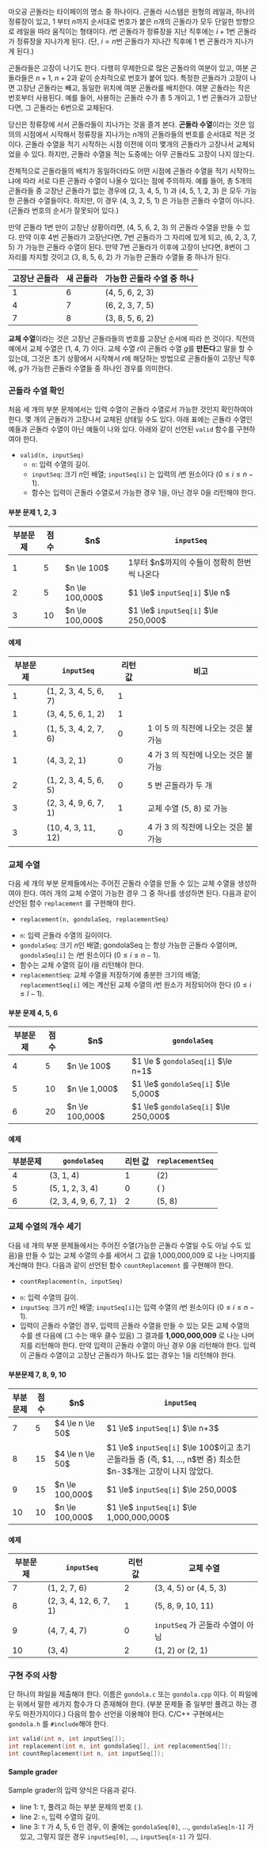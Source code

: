 마오공 곤돌라는 타이페이의 명소 중 하나이다. 곤돌라 시스템은 원형의 레일과, 하나의 정류장이 있고, 1 부터 $n$까지 순서대로 번호가 붙은 $n$개의 곤돌라가 모두 단일한 방향으로 레일을 따라 움직이는 형태이다. $i$번 곤돌라가 정류장을 지난 직후에는 $i+1$번 곤돌라가 정류장을 지나가게 된다. (단, $i=n$번 곤돌라가 지나간 직후에 1 번 곤돌라가 지나가게 된다.)

곤돌라들은 고장이 나기도 한다. 다행히 무제한으로 많은 곤돌라의 여분이 있고, 여분 곤돌라들은 $n+1$, $n+2$과 같이 순차적으로 번호가 붙어 있다. 특정한 곤돌라가 고장이 나면 고장난 곤돌라는 빼고, 동일한 위치에 여분 곤돌라를 배치한다. 여분 곤돌라는 작은 번호부터 사용된다. 예를 들어, 사용하는 곤돌라 수가 총 5 개이고, 1 번 곤돌라가 고장난다면, 그 곤돌라는 6번으로 교체된다.

당신은 정류장에 서서 곤돌라들이 지나가는 것을 즐겨 본다. **곤돌라 수열**이라는 것은 임의의 시점에서 시작해서 정류장을 지나가는 $n$개의 곤돌라들의 번호를 순서대로 적은 것이다. 곤돌라 수열을 적기 시작하는 시점 이전에 이미 몇개의 곤돌라가 고장나서 교체되었을 수 있다. 하지만, 곤돌라 수열을 적는 도중에는 아무 곤돌라도 고장이 나지 않는다.

전체적으로 곤돌라들의 배치가 동일하더라도 어떤 시점에 곤돌라 수열을 적기 시작하느냐에 따라 서로 다른 곤돌라 수열이 나올수 있다는 점에 주의하자. 예를 들어, 총 5개의 곤돌라들 중 고장난 곤돌라가 없는 경우에 (2, 3, 4, 5, 1) 과 (4, 5, 1, 2, 3) 은 모두 가능한 곤돌라 수열들이다. 하지만, 이 경우 (4, 3, 2, 5, 1) 은 가능한 곤돌라 수열이 아니다. (곤돌라 번호의 순서가 잘못되어 있다.)

만약 곤돌라 1번 만이 고장난 상황이라면, (4, 5, 6, 2, 3) 의 곤돌라 수열을 만들 수 있다. 만약 이후 4번 곤돌라가 고장난다면, 7번 곤돌라가 그 자리에 있게 되고, (6, 2, 3, 7, 5) 가 가능한 곤돌라 수열이 된다. 만약 7번 곤돌라가 이후에 고장이 난다면, 8번이 그 자리를 차지할 것이고 (3, 8, 5, 6, 2) 가 가능한 곤돌라 수열들 중 하나가 된다.

 <div class="table-responsive">
 <table class="table table-bordered table-condensed">
  <thead>
   <tr>
    <th class="col-sm-3 col-md-3 col-lg-3">고장난 곤돌라</th>
    <th class="col-sm-3 col-md-3 col-lg-3">새 곤돌라</th>
    <th class="col-sm-6 col-md-6 col-lg-6">가능한 곤돌라 수열 중 하나</th>
   </tr>
  </thead>
  <tbody>
   <tr><td>1</td><td>6</td><td>(4, 5, 6, 2, 3)</td></tr>
   <tr><td>4</td><td>7</td><td>(6, 2, 3, 7, 5)</td></tr>
   <tr><td>7</td><td>8</td><td>(3, 8, 5, 6, 2)</td></tr>
  </tbody>
 </table>
 </div>

**교체 수열**이라는 것은 고장난 곤돌라들의 번호를 고장난 순서에 따라 쓴 것이다. 직전의 예에서 교체 수열은 (1, 4, 7) 이다. 교체 수열 $r$이 곤돌라 수열 $g$를 **만든다**고 말을 할 수 있는데, 그것은 초기 상황에서 시작해서 $r$에 해당하는 방법으로 곤돌라들이 고장난 직후에, $g$가 가능한 곤돌라 수열들 중 하나인 경우를 의미한다.

### 곤돌라 수열 확인

처음 세 개의 부분 문제에서는 입력 수열이 곤돌라 수열로서 가능한 것인지 확인하여야 한다. 몇 개의 곤돌라가 고장나서 교체된 상태일 수도 있다. 아래 표에는 곤돌라 수열인 예들과 곤돌라 수열이 아닌 예들이 나와 있다. 아래와 같이 선언된 `valid` 함수를 구현하여야 한다.

* `valid(n, inputSeq)`
  - `n`: 입력 수열의 길이.
  - `inputSeq`: 크기 $n$인 배열; `inputSeq[i]` 는 입력의 $i$번 원소이다 ($0 \le i \le n-1$).
  - 함수는 입력이 곤돌라 수열로서 가능한 경우 1을, 아닌 경우 0을 리턴해야 한다.
  
#### 부분 문제 1, 2, 3

<div class="row"> <div class="col-sm-12 col-md-12 col-lg-12">
<div class='table-responsive'>
<table class='table table-condensed table-bordered'>
<thead>
 <tr>
  <th class="col-sm-2 col-md-2 col-lg-2">부분문제</th>
  <th class="col-sm-1 col-md-1 col-lg-1">점수</th>
  <th class="col-sm-2 col-md-2 col-lg-2">$n$ </th>
  <th class=""><code>inputSeq</code></th>
 </tr>
</thead>
<tbody>
 <tr>
  <td>1</td>
  <td>5</td>
  <td>$n \le 100$</td>
  <td>1부터 $n$까지의 수들이 정확히 한번씩 나온다</td>
 </tr>
 <tr>
  <td>2</td>
  <td>5</td>
  <td>$n \le 100,000$</td>
  <td>$1 \le$ <code>inputSeq[i]</code> $\le n$</td>
 </tr>
 <tr>
  <td>3</td>
  <td>10</td>
  <td>$n \le 100,000$</td>
  <td>$1 \le$ <code>inputSeq[i]</code> $\le 250,000$</td>
 </tr>
</tbody>
</table>
</div>
</div></div>

#### 예제

<div class="row"> <div class="col-sm-12 col-md-12 col-lg-12">
<div class='table-responsive'>
<table class='table table-condensed table-bordered'>
 <thead>
 <tr>
  <th class="col-sm-2 col-md-2 col-lg-2">부분문제</th>
  <th class="col-sm-3 col-md-3 col-lg-3"><code>inputSeq</code></th>
  <th class="col-sm-2 col-md-2 col-lg-2">리턴 값</th>
  <th class="">비고</th>
 </tr>
 </thead>
 <tbody>
 <tr>
  <td>1</td>
  <td>(1, 2, 3, 4, 5, 6, 7)</td>
  <td>1</td>
  <td></td>
 </tr>
 <tr>
  <td>1</td>
  <td>(3, 4, 5, 6, 1, 2)</td>
  <td>1</td>
  <td></td>
 </tr>
 <tr>
  <td>1</td>
  <td>(1, 5, 3, 4, 2, 7, 6)</td>
  <td>0</td>
  <td>1 이 5 의 직전에 나오는 것은 불가능</td>
 </tr>
 <tr>
  <td>1</td>
  <td>(4, 3, 2, 1)</td>
  <td>0</td>
  <td>4 가 3 의 직전에 나오는 것은 불가능</td>
 </tr>
 <tr>
  <td>2</td>
  <td>(1, 2, 3, 4, 5, 6, 5)</td>
  <td>0</td>
  <td>5 번 곤돌라가 두 개</td>
 </tr>
 <tr>
  <td>3</td>
  <td>(2, 3, 4, 9, 6, 7, 1)</td>
  <td>1</td>
  <td>교체 수열 (5, 8) 로 가능</td>
 </tr>
 <tr>
  <td>3</td>
  <td>(10, 4, 3, 11, 12)</td>
  <td>0</td>
  <td>4 가 3 의 직전에 나오는 것은 불가능</td>
 </tr>
 </tbody>
</table>
</div>
</div></div>

### 교체 수열

다음 세 개의 부분 문제들에서는 주어진 곤돌라 수열을 만들 수 있는 교체 수열을 생성하여야 한다. 여러 개의 교체 수열이 가능한 경우 그 중 하나를 생성하면 된다. 다음과 같이 선언된 함수 `replacement` 를 구현해야 한다.

* `replacement(n, gondolaSeq, replacementSeq)`
 - `n`: 입력 곤돌라 수열의 길이이다.
 - `gondolaSeq`: 크기 $n$인 배열; gondolaSeq 는 항상 가능한 곤돌라 수열이며, `gondolaSeq[i]` 는 $i$번 원소이다 ($0 \le i \le n-1$).
 - 함수는 교체 수열의 길이 $l$을 리턴해야 한다.
 - `replacementSeq`: 교체 수열을 저장하기에 충분한 크기의 배열; `replacementSeq[i]` 에는 계산된 교체 수열의 $i$번 원소가 저장되어야 한다 ($0 \le i \le l-1$).
 
#### 부분 문제 4, 5, 6

<div class="row"> <div class="col-sm-12 col-md-12 col-lg-12">
<div class='table-responsive'>
<table class='table table-condensed table-bordered'>
<thead>
 <tr>
  <th class="col-sm-2 col-md-2 col-lg-2">부분문제</th>
  <th class="col-sm-1 col-md-1 col-lg-1">점수</th>
  <th class="col-sm-2 col-md-2 col-lg-2">$n$ </th>
  <th class=""><code>gondolaSeq</code></th>
 </tr>
</thead>
<tbody>
 <tr>
  <td>4</td>
  <td>5</td>
  <td>$n \le 100$</td>
  <td>$1 \le $ <code>gondolaSeq[i]</code> $\le n+1$</td>
 </tr>
 <tr>
  <td>5</td>
  <td>10</td>
  <td>$n \le 1,000$</td>
  <td>$1 \le$ <code>gondolaSeq[i]</code> $\le 5,000$</td>
 </tr>
 <tr>
  <td>6</td>
  <td>20</td>
  <td>$n \le 100,000$</td>
  <td>$1 \le$ <code>gondolaSeq[i]</code> $\le 250,000$</td>
 </tr>
</tbody>
</table>
</div>
</div></div>

#### 예제

<div class="row"> <div class="col-sm-12 col-md-12 col-lg-12">
<div class='table-responsive'>
<table class='table table-condensed table-bordered'>
 <thead>
 <tr>
  <th class="col-sm-3 col-md-3 col-lg-3">부분문제</th>
  <th class="col-sm-3 col-md-3 col-lg-3"><code>gondolaSeq</code></th>
  <th class="col-sm-3 col-md-3 col-lg-3">리턴 값</th>
  <th class=""><code>replacementSeq</code></th>
 </tr>
 </thead>
 <tbody>
 <tr>
  <td>4</td>
  <td>(3, 1, 4)</td>
  <td>1</td>
  <td>(2)</td>
 </tr>
 <tr>
  <td>5</td>
  <td>(5, 1, 2, 3, 4)</td>
  <td>0</td>
  <td>( )</td>
 </tr>
 <tr>
  <td>6</td>
  <td>(2, 3, 4, 9, 6, 7, 1)</td>
  <td>2</td>
  <td>(5, 8)</td>
 </tr>
 </tbody>
</table>
</div>
</div></div>

### 교체 수열의 개수 세기

다음 네 개의 부분 문제들에서는 주어진 수열(가능한 곤돌라 수열일 수도 아닐 수도 있음)을 만들 수 있는 교체 수열의 수를 세어서 그 값을 1,000,000,009 로 나눈 나머지를 계산해야 한다. 다음과 같이 선언된 함수 `countReplacement` 를 구현해야 한다.

* `countReplacement(n, inputSeq)`
 - `n`: 입력 수열의 길이.
 - `inputSeq`: 크기 $n$인 배열; `inputSeq[i]`는 입력 수열의 $i$번 원소이다 ($0 \le i \le n-1$).
 - 입력이 곤돌라 수열인 경우, 입력의 곤돌라 수열을 만들 수 있는 모든 교체 수열의 수를 센 다음에 (그 수는 매우 클수 있음) 그 결과를 **1,000,000,009** 로 나눈 나머지를 리턴해야 한다. 만약 입력이 곤돌라 수열이 아닌 경우 0을 리턴해야 한다. 입력이 곤돌라 수열이고 고장난 곤돌라가 하나도 없는 경우는 1을 리턴해야 한다.
 
#### 부분문제 7, 8, 9, 10

 <div class="row"> <div class="col-sm-12 col-md-12 col-lg-12">
<div class='table-responsive'>
<table class='table table-condensed table-bordered'>
<thead>
 <tr>
  <th class="col-sm-2 col-md-2 col-lg-2">부분문제</th>
  <th class="col-sm-1 col-md-1 col-lg-1">점수</th>
  <th class="col-sm-2 col-md-2 col-lg-2">$n$ </th>
  <th class=""><code>inputSeq</code></th>
 </tr>
</thead>
<tbody>
 <tr>
  <td>7</td>
  <td>5</td>
  <td>$4 \le n \le 50$</td>
  <td>$1 \le$ <code>inputSeq[i]</code> $\le n+3$</td>
 </tr>
 <tr>
  <td>8</td>
  <td>15</td>
  <td>$4 \le n \le 50$</td>
  <td>$1 \le$ <code>inputSeq[i]</code> $\le 100$이고 초기 곤돌라들 중 (즉, $1, ..., n$번 중) 최소한 $n-3$개는 고장이 나지 않았다.</td>
 </tr>
 <tr>
  <td>9</td>
  <td>15</td>
  <td>$n \le 100,000$</td>
  <td>$1 \le$ <code>inputSeq[i]</code> $\le 250,000$</td>
 </tr>
 <tr>
  <td>10</td>
  <td>10</td>
  <td>$n \le 100,000$</td>
  <td>$1 \le$ <code>inputSeq[i]</code> $\le 1,000,000,000$</td>
 </tr>
</tbody>
</table>
</div>
</div></div>

#### 예제

<div class="row"> <div class="col-sm-12 col-md-12 col-lg-12">
<div class='table-responsive'>
<table class='table table-condensed table-bordered'>
 <thead>
 <tr>
  <th class="col-sm-2 col-md-2 col-lg-2">부분문제</th>
  <th class="col-sm-3 col-md-3 col-lg-3"><code>inputSeq</code></th>
  <th class="col-sm-2 col-md-2 col-lg-2">리턴 값</th>
  <th class="">교체 수열</th>
 </tr>
 </thead>
 <tbody>
 <tr>
  <td>7</td>
  <td>(1, 2, 7, 6)</td>
  <td>2</td>
  <td>(3, 4, 5) or (4, 5, 3)</td>
 </tr>
 <tr>
  <td>8</td>
  <td>(2, 3, 4, 12, 6, 7, 1)</td>
  <td>1</td>
  <td>(5, 8, 9, 10, 11)</td>
 </tr>
 <tr>
  <td>9</td>
  <td>(4, 7, 4, 7) </td>
  <td>0</td>
  <td><code>inputSeq</code> 가 곤돌라 수열이 아님</td>
 </tr>
 <tr>
  <td>10</td>
  <td>(3, 4) </td>
  <td>2</td>
  <td>(1, 2) or (2, 1)
</td>
 </tr>
 </tbody>
</table>
</div>
</div></div>

### 구현 주의 사항

단 하나의 파일을 제출해야 한다. 이름은 `gondola.c` 또는 `gondola.cpp` 이다. 이 파일에는 위에서 말한 세가지 함수가 다 존재해야 한다. (부분 문제들 중 일부만 풀려고 하는 경우도 마찬가지이다.) 다음의 함수 선언을 이용해야 한다. C/C++ 구현에서는 `gondola.h` 를 `#include`해야 한다.

``` c++
int valid(int n, int inputSeq[]);
int replacement(int n, int gondolaSeq[], int replacementSeq[]);
int countReplacement(int n, int inputSeq[]);
```

#### Sample grader

Sample grader의 입력 양식은 다음과 같다.

* line 1: `T`, 풀려고 하는 부분 문제의 번호 ( ).
* line 2: `n`, 입력 수열의 길이.
* line 3: `T` 가 4, 5, 6 인 경우, 이 줄에는 `gondolaSeq[0]`, ..., `gondolaSeq[n-1]` 가 있고, 그렇지 않은 경우 `inputSeq[0]`, ..., `inputSeq[n-1]` 가 있다.
